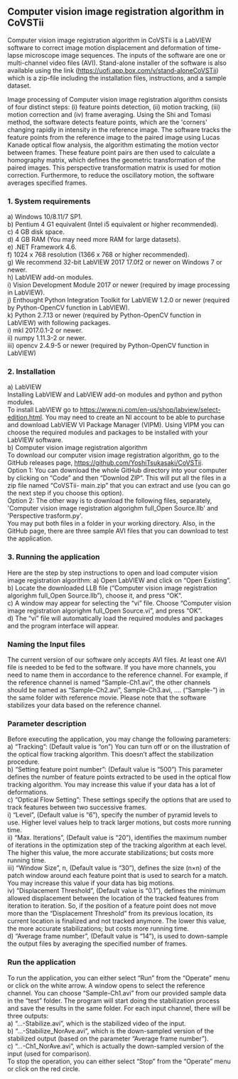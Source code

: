 ## Computer vision image registration algorithm in CoVSTii
Computer vision image registration algorithm in CoVSTii is a LabVIEW software to correct image motion displacement and deformation of time-lapse microscope image sequences. The inputs of the software are one or multi-channel video files (AVI). Stand-alone installer of the software is also available using the link (https://uofi.app.box.com/v/stand-aloneCoVSTii) which is a zip-file including the installation files, instructions, and a sample dataset.

Image processing of Computer vision image registration algorithm consists of four distinct steps: (i) feature points detection, (ii) motion tracking, (iii) motion correction and (iv) frame averaging.
Using the Shi and Tomasi method, the software detects feature points, which are the 'corners' changing rapidly in intensity in the reference image. The software tracks the feature points from the reference image to the paired image using Lucas Kanade optical flow analysis, the algorithm estimating the motion vector between frames. These feature point pairs are then used to calculate a homography matrix, which defines the geometric transformation of the paired images. This perspective transformation matrix is used for motion correction. Furthermore, to reduce the oscillatory motion, the software averages specified frames.

### 1. System requirements
a)	Windows 10/8.11/7 SP1.  
b)	Pentium 4 G1 equivalent (Intel i5 equivalent or higher recommended).  
c)	4 GB disk space.  
d)	4 GB RAM (You may need more RAM for large datasets).  
e)	.NET Framework 4.6.  
f)	1024 x 768 resolution (1366 x 768 or higher recommended).  
g)	We recommend 32-bit LabVIEW 2017 17.0f2 or newer on Windows 7 or newer.  
h)	LabVIEW add-on modules.  
i)	Vision Development Module 2017 or newer (required by image processing in LabVIEW).  
j)	Enthought Python Integration Toolkit for LabVIEW 1.2.0 or newer (required by Python-OpenCV function in LabVIEW).  
k)	Python 2.7.13 or newer (required by Python-OpenCV function in LabVIEW) with following packages.  
  i)	mkl 2017.0.1-2 or newer.  
  ii)	numpy 1.11.3-2 or newer.  
  iii)	opencv 2.4.9-5 or newer (required by Python-OpenCV function in LabVIEW)

### 2. Installation
a) LabVIEW  
Installing LabVIEW and LabVIEW add-on modules and python and python modules.  
To install LabVIEW go to https://www.ni.com/en-us/shop/labview/select-edition.html.
You may need to create an NI account to be able to purchase and download LabVIEW VI Package Manager (VIPM). Using VIPM you can choose the required modules and packages to be installed with your LabVIEW software.  
b) Computer vision image registration algorithm  
To download our computer vision image registration algorithm, go to the GitHub releases page, https://github.com/YoshiTsukasaki/CoVSTii.  
  Option 1: You can download the whole GitHub directory into your computer by clicking on “Code” and then “Downlod ZIP”. This will put all the files in a zip file named “CoVSTii-    main.zip” that you can extract and use (you can go the next step if you choose this option).  
  Option 2: The other way is to download the following files, separately, 'Computer vision image registration algorighm full_Open Source.llb' and 'Perspective trasform.py'.  
You may put both files in a folder in your working directory. Also, in the GitHub page, there are three sample AVI files that you can download to test the application.

### 3. Running the application
Here are the step by step instructions to open and load computer vision image registration algorithm:
a)	Open LabVIEW and click on “Open Existing”.  
b)	Locate the downloaded LLB file (“Computer vision image registration algorighm full_Open Source.llb”), choose it, and press “OK”.  
c)	A window may appear for selecting the “vi” file. Choose “Computer vision image registration algorighm full_Open Source.vi”, and press “OK”.  
d)	The “vi” file will automatically load the required modules and packages and the program interface will appear.  

### Naming the Input files
The current version of our software only accepts AVI files. At least one AVI file is needed to be fed to the software. If you have more channels, you need to name them in accordance to the reference channel. For example, if the reference channel is named “Sample-Ch1.avi”, the other channels should be named as “Sample-Ch2.avi”, Sample-Ch3.avi, …. (“Sample-”) in the same folder with reference movie. Please note that the software stabilizes your data based on the reference channel.

### Parameter description
Before executing the application, you may change the following parameters:  
a)	“Tracking”: (Default value is “on”) You can turn off or on the illustration of the optical flow tracking algorithm. This doesn’t affect the stabilization procedure.  
b)	“Setting feature point number”: (Default value is “500”) This parameter defines the number of feature points extracted to be used in the optical flow tracking algorithm. You may increase this value if your data has a lot of deformations.  
c)	“Optical Flow Setting”: These settings specify the options that are used to track features between two successive frames.   
  i)	“Level”, (Default value is “6”), specify the number of pyramid levels to use. Higher level values help to track larger motions, but costs more running time.  
  ii)	“Max. Iterations”, (Default value is “20”), identifies the maximum number of iterations in the optimization step of the tracking algorithm at each level. The higher this       value, the more accurate stabilizations; but costs more running time.  
  iii)	“Window Size”, n, (Default value is “30”), defines the size (n×n) of the patch window around each feature point that is used to search for a match. You may increase this     value if your data has big motions.  
  iv)	“Displacement Threshold”, (Default value is “0.1”), defines the minimum allowed displacement between the location of the tracked features from iteration to iteration. So, if   the position of a feature point does not move more than the “Displacement Threshold” from its previous location, its current location is finalized and not tracked anymore. The     lower this value, the more accurate stabilizations; but costs more running time.  
d)	“Average frame number”, (Default value is “14”), is used to down-sample the output files by averaging the specified number of frames.  

### Run the application
To run the application, you can either select “Run” from the “Operate” menu or click on the white arrow. A window opens to select the reference channel. You can choose “Sample-Ch1.avi” from our provided sample data in the “test” folder. The program will start doing the stabilization process and save the results in the same folder. 
For each input channel, there will be three outputs:  
a)	“…-Stabilize.avi”, which is the stabilized video of the input.   
b)	“…-Stabilize_NorAve.avi”, which is the down-sampled version of the stabilized output (based on the parameter “Average frame number”).   
c)	“…-Ch1_NorAve.avi”, which is actually the down-sampled version of the input (used for comparison).  
To stop the operation, you can either select “Stop” from the “Operate” menu or click on the red circle.

